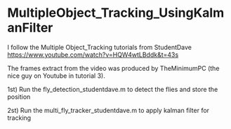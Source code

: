 # MultipleObject_Tracking_UsingKalmanFilter
I follow the Multiple Object_Tracking tutorials from StudentDave
https://www.youtube.com/watch?v=HQW4wtLBddk&t=43s

The frames extract from the video was produced by TheMinimumPC (the nice guy on Youtube in tutorial 3).

1st) Run the fly_detection_studentdave.m to detect the flies and store the position

2st) Run the multi_fly_tracker_studentdave.m to apply kalman filter for tracking
